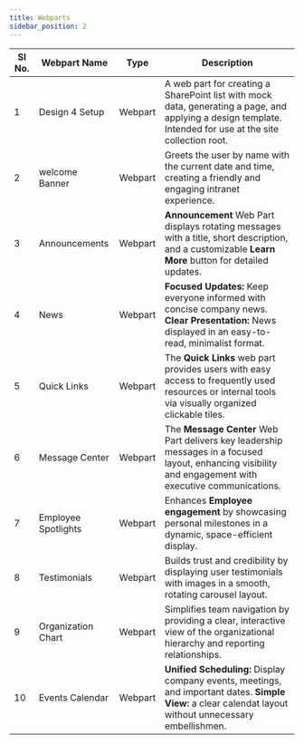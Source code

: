 ```yaml
---
title: Webparts
sidebar_position: 2
---
```


| Sl No. | Webpart Name        | Type    | Description                                                                                                                                                |
| ------ | ------------------- | ------- | ---------------------------------------------------------------------------------------------------------------------------------------------------------- |
| 1      | Design 4 Setup      | Webpart | A web part for creating a SharePoint list with mock data, generating a page, and applying a design template. Intended for use at the site collection root. |
| 2      | welcome Banner      | Webpart | Greets the user by name with the current date and time, creating a friendly and engaging intranet experience.                                              |
| 3      | Announcements       | Webpart | **Announcement** Web Part displays rotating messages with a title, short description, and a customizable **Learn More** button for detailed updates.       |
| 4      | News                | Webpart | **Focused Updates:** Keep everyone informed with concise company news. **Clear Presentation:** News displayed in an easy-to-read, minimalist format.       |
| 5      | Quick Links         | Webpart | The **Quick Links** web part provides users with easy access to frequently used resources or internal tools via visually organized clickable tiles.        |
| 6      | Message Center      | Webpart | The **Message Center** Web Part delivers key leadership messages in a focused layout, enhancing visibility and engagement with executive communications.   |
| 7      | Employee Spotlights | Webpart | Enhances **Employee engagement** by showcasing personal milestones in a dynamic, space-efficient display.                                                  |
| 8      | Testimonials        | Webpart | Builds trust and credibility by displaying user testimonials with images in a smooth, rotating carousel layout.                                            |
| 9      | Organization Chart  | Webpart | Simplifies team navigation by providing a clear, interactive view of the organizational hierarchy and reporting relationships.                             |
| 10     | Events Calendar     | Webpart | **Unified Scheduling:** Display company events, meetings, and important dates. **Simple View:** a clear calendat layout without unnecessary embellishmen.  |
